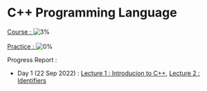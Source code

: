 # C++ Programming Language
[Course : ](https://www.youtube.com/playlist?list=PLLYz8uHU480j37APNXBdPz7YzAi4XlQUF)  ![3%](https://progress-bar.dev/1) <br><br>
[Practice : ](https://www.mysirg.com/programming-examples/cpp-programs/) ![0%](https://progress-bar.dev/0)

Progress Report :
- Day 1 (22 Sep 2022) : [Lecture 1 : Introducion to C++](https://github.com/priyanshukumarsinha/CPP/blob/main/lect1.md), [Lecture 2 : Identifiers](https://github.com/priyanshukumarsinha/CPP/blob/main/lect2.md)
